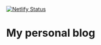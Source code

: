 [![Netlify
Status](https://api.netlify.com/api/v1/badges/9c7827f3-7569-4598-92b3-84bab70ca3a6/deploy-status)](https://app.netlify.com/sites/agitated-einstein-6a051f/deploys)

# My personal blog
